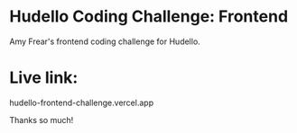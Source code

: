 # Hudello Coding Challenge: Frontend

Amy Frear's frontend coding challenge for Hudello.

# Live link: 
hudello-frontend-challenge.vercel.app

Thanks so much! 
